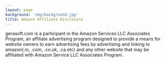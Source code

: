 ```yaml
---
layout: page
background: 'img/background.jpg'
title: Amazon Affiliate Disclosure
---
```


gerasoft.com is a participant in the Amazon Services LLC Associates Program, an affiliate advertising program designed to provide a means for website owners to earn advertising fees by advertising and linking to amazon(.in, .com, .co.uk, .ca etc) and any other website that may be affiliated with Amazon Service LLC Associates Program. 